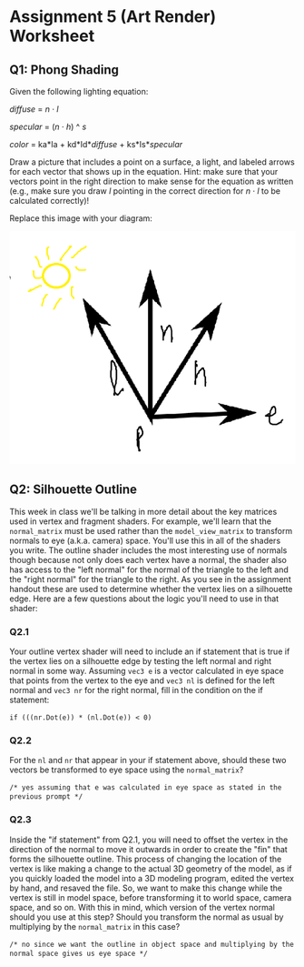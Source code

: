 # Assignment 5 (Art Render) Worksheet

## Q1: Phong Shading

Given the following lighting equation:

*diffuse* = *n* &middot; *l*

*specular* = (*n* &middot; *h*) ^ *s*

*color* = ka\*Ia + kd\*Id\**diffuse* + ks\*Is\**specular*

Draw a picture that includes a point on a surface, a light, and labeled arrows
for each vector that shows up in the equation. Hint: make sure that your
vectors point in the right direction to make sense for the equation as written
(e.g., make sure you draw *l* pointing in the correct direction for *n*
&middot; *l* to be calculated correctly)!

Replace this image with your diagram:

![](./img/vectors.png)


## Q2: Silhouette Outline

This week in class we'll be talking in more detail about the key matrices used
in vertex and fragment shaders. For example, we'll learn that the
`normal_matrix` must be used rather than the `model_view_matrix` to transform
normals to eye (a.k.a. camera) space. You'll use this in all of the shaders
you write. The outline shader includes the most interesting use of normals
though because not only does each vertex have a normal, the shader also has
access to the "left normal" for the normal of the triangle to the left and the
"right normal" for the triangle to the right. As you see in the assignment
handout these are used to determine whether the vertex lies on a silhouette
edge. Here are a few questions about the logic you'll need to use in that
shader:

### Q2.1
Your outline vertex shader will need to include an if statement that is true
if the vertex lies on a silhouette edge by testing the left normal and right
normal in some way. Assuming `vec3 e` is a vector calculated in eye space
that points from the vertex to the eye and `vec3 nl` is defined for the left
normal and `vec3 nr` for the right normal, fill in the condition on the if
statement:

```
if (((nr.Dot(e)) * (nl.Dot(e)) < 0)
```

### Q2.2
For the `nl` and `nr` that appear in your if statement above, should these two
vectors be transformed to eye space using the `normal_matrix`?

```
/* yes assuming that e was calculated in eye space as stated in the previous prompt */
```

### Q2.3
Inside the "if statement" from Q2.1, you will need to offset the vertex in the
direction of the normal to move it outwards in order to create the "fin" that
forms the silhouette outline. This process of changing the location of the vertex is like making a change to the actual 3D geometry of the model, as if you quickly loaded the model into a 3D modeling program, edited the vertex by hand, and resaved the file.  So, we want to make this change while the vertex is still in model space, before transforming it to world space, camera space, and so on.  With this in mind, which version of the vertex normal should you use at this step?  Should you transform the normal as usual by multiplying by the `normal_matrix` in this case?

```
/* no since we want the outline in object space and multiplying by the normal space gives us eye space */
```
